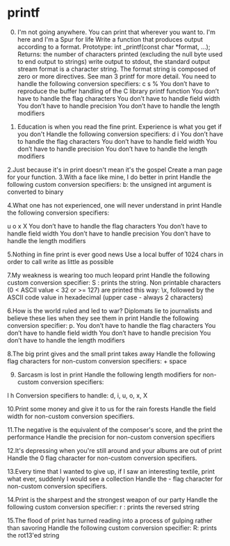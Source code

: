 # printf
0. I'm not going anywhere. You can print that wherever you want to. I'm here and I'm a Spur for life
Write a function that produces output according to a format.
Prototype: int _printf(const char *format, ...); Returns: the number of characters printed (excluding the null byte used to end output to strings) write output to stdout, the standard output stream format is a character string. The format string is composed of zero or more directives. See man 3 printf for more detail. You need to handle the following conversion specifiers: c s % You don’t have to reproduce the buffer handling of the C library printf function You don’t have to handle the flag characters You don’t have to handle field width You don’t have to handle precision You don’t have to handle the length modifiers

1. Education is when you read the fine print. Experience is what you get if you don't
Handle the following conversion specifiers:
d i You don’t have to handle the flag characters You don’t have to handle field width You don’t have to handle precision You don’t have to handle the length modifiers

2.Just because it's in print doesn't mean it's the gospel
Create a man page for your function.
3.With a face like mine, I do better in print
Handle the following custom conversion specifiers:
b: the unsigned int argument is converted to binary

4.What one has not experienced, one will never understand in print
Handle the following conversion specifiers:

u o x X You don’t have to handle the flag characters You don’t have to handle field width You don’t have to handle precision You don’t have to handle the length modifiers

5.Nothing in fine print is ever good news
Use a local buffer of 1024 chars in order to call write as little as possible

7.My weakness is wearing too much leopard print
Handle the following custom conversion specifier: S : prints the string. Non printable characters (0 < ASCII value < 32 or >= 127) are printed this way: \x, followed by the ASCII code value in hexadecimal (upper case - always 2 characters)

6.How is the world ruled and led to war? Diplomats lie to journalists and believe these lies when they see them in print
Handle the following conversion specifier: p. You don’t have to handle the flag characters You don’t have to handle field width You don’t have to handle precision You don’t have to handle the length modifiers

8.The big print gives and the small print takes away
Handle the following flag characters for non-custom conversion specifiers: + space

9. Sarcasm is lost in print
Handle the following length modifiers for non-custom conversion specifiers:

l h Conversion specifiers to handle: d, i, u, o, x, X

10.Print some money and give it to us for the rain forests
Handle the field width for non-custom conversion specifiers.

11.The negative is the equivalent of the composer's score, and the print the performance
Handle the precision for non-custom conversion specifiers

12.It's depressing when you're still around and your albums are out of print
Handle the 0 flag character for non-custom conversion specifiers.

13.Every time that I wanted to give up, if I saw an interesting textile, print what ever, suddenly I would see a collection
Handle the - flag character for non-custom conversion specifiers.

14.Print is the sharpest and the strongest weapon of our party
Handle the following custom conversion specifier: r : prints the reversed string

15.The flood of print has turned reading into a process of gulping rather than savoring
Handle the following custom conversion specifier: R: prints the rot13'ed string

